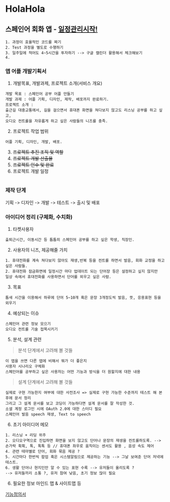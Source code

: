 # HolaHola 

## 스페인어 회화 앱 - [일정관리시작!](https://calendar.google.com/calendar/embed?src=bnhs1127%40gmail.com&ctz=Asia%2FSeoul)
```
1. 과정이 효율적인 코드를 짜기
2. Test 과정을 별도로 수행하기
3. 일주일에 적어도 4~5시간을 투자하기 --> 구글 캘린더 활용해서 체크해보기
4. 
```
### 앱 어플 개발기획서

1. 개발목표, 개발과제, 프로젝트 소개(서비스 개요)
```
개발 목표 : 스페인어 공부 어플 만들기
개발 과제 : 어플 기획, 디자인, 제작, 배포까지 완료하기.
프로젝트 소개 : 
출근길 대중교통에서, 길을 걸으면서 휴대폰 화면을 쳐다보지 않고도 리스닝 공부를 하고 싶고,
오디오 컨트롤을 자유롭게 하고 싶은 사람들의 니즈를 충족.
```
2. 프로젝트 작업 범위
```
어플 기획, 디자인, 개발, 배포.
```
3. ~~프로젝트 추진 조직 및 역할~~
4. ~~프로젝트 개발 산출물~~
5. ~~프로젝트 인수 및 완료~~
6. 프로젝트 개발 일정
```
```
### 제작 단계
기획 -> 디자인 -> 개발 -> 테스트 -> 출시 및 배포

### 아이디어 정리 (구체화, 수치화)

1. 타켓사용자
```
출퇴근시간, 이동시간 등 틈틈히 스페인어 공부를 하고 싶은 학생, 직장인.
```
2. 사용자의 니즈, 제공해줄 가치
```
1. 휴대전화를 계속 쳐다보지 않아도 재생,반복 등을 컨트롤 하면서 발음, 회화 교정을 하고 싶은 사람들.
2. 휴대전화 잠금화면에 일정시간 마다 업데이트 되는 단어장 등은 설정하고 싶지 않지만
일상 속에서 휴대전화를 사용하면서 단어를 외우고 싶은 사람.
```
3. 목표
```
틈새 시간을 이용해서 하루에 단어 5~10개 혹은 문장 3개정도씩 발음, 뜻, 응용표현 등을 외우기
```

4. 예상되는 이슈

```
스페인어 관련 정보 모으기
오디오 컨트롤 기술 접목시키기
```

5. 분석, 설계 관련
>분석 단계에서 고려해 볼 것들

```
이 앱을 쓰면 다른 앱에 비해서 뭐가 더 좋은지
사용자 시나리오 구체화
스페인어를 공부하고 싶은 사용자는 어떤 기능과 방식을 더 원할지에 대한 내용
```

>설계 단계에서 고려해 볼 것들

```
실제로 구현 가능한지 여부에 대한 사전조사 => 실제로 구현 가능한 수준까지 테스트 해 본 후에 문서 정리
그리고 그 설계 문서를 보고 코딩이 가능하다면 설계 문서를 잘 작성한 것.
소셜 계정 로그인 시에 OAuth 2.0에 대한 스터디 필요
스페인어 발음 speech 재생, Text to speech
```

6. 초기 아이디어 메모
```
1. 리스닝 + 리딩 위주
2. 오디오구역으로 진입하면 화면을 보지 않고도 단어나 문장의 재생을 컨트롤하도록. --> 
손가락 휙휙, 톡, 톡톡 등 // 휴대폰 좌우로 움직이는 센서도 활용 , 음성 속도 제어
4. 관련 테마별로 단어, 회화 묶음 제공 ?
5. 시간마다 한번씩 팝업 혹은 시스템알림으로 제공하는 기능 --> 그날 보여준 단어 저녁에 테스트.
6. 생활 단어나 현지인만 알 수 있는 표현 수록 --> 유저들이 올리도록 ?
--> 유저들끼리 소통 ?, 유저 참여 낮음, 초기 정보 많이 필요
```
6. 필요한 정보 마인드 맵 & 사이트맵 등

[](https://docs.google.com/presentation/d/1UovJmEoAeQCGfHEUn6HIcliI7lkzWRqCqZlKUlwd5qQ/edit?usp=sharing) 
[기능정의서](https://docs.google.com/spreadsheets/d/1J3mLDQXQCZ-FcNEBe3-aiUvOc8wktL5eIZI-cKWiCXI/edit?usp=sharing)
